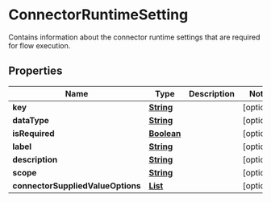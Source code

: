 

# ConnectorRuntimeSetting

Contains information about the connector runtime settings that are required for flow execution.

## Properties

| Name | Type | Description | Notes |
|------------ | ------------- | ------------- | -------------|
|**key** | [**String**](String.md) |  |  [optional] |
|**dataType** | [**String**](String.md) |  |  [optional] |
|**isRequired** | [**Boolean**](Boolean.md) |  |  [optional] |
|**label** | [**String**](String.md) |  |  [optional] |
|**description** | [**String**](String.md) |  |  [optional] |
|**scope** | [**String**](String.md) |  |  [optional] |
|**connectorSuppliedValueOptions** | [**List**](List.md) |  |  [optional] |



